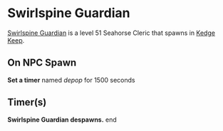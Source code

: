# Swirlspine Guardian



[Swirlspine Guardian](/npc/64092) is a level 51 Seahorse Cleric that spawns in [Kedge Keep](/zone/64).



## On NPC Spawn

**Set a timer** named *depop* for 1500 seconds


## Timer(s)

**Swirlspine Guardian despawns.**
end